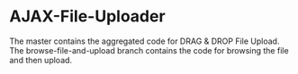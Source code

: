 # AJAX-File-Uploader

The master contains the aggregated code for DRAG & DROP File Upload.
The browse-file-and-upload branch contains the code for browsing the file and then upload.
